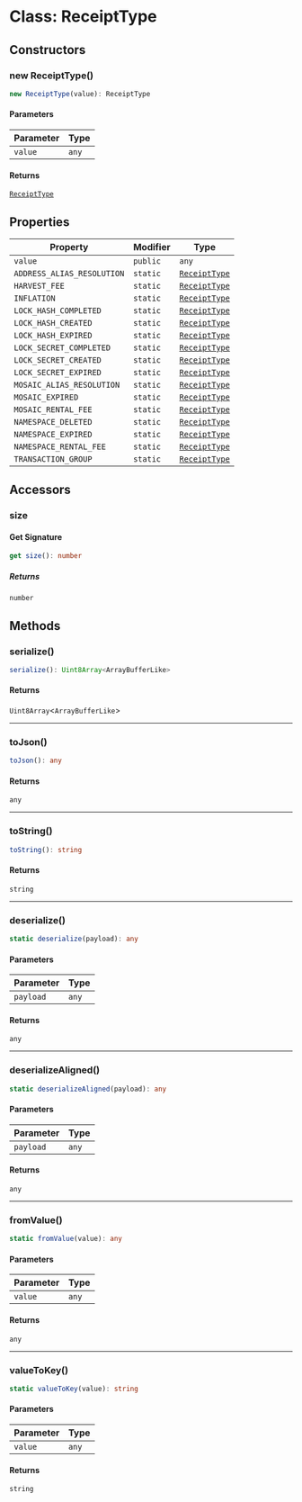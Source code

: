 # Class: ReceiptType

## Constructors

### new ReceiptType()

```ts
new ReceiptType(value): ReceiptType
```

#### Parameters

| Parameter | Type |
| ------ | ------ |
| `value` | `any` |

#### Returns

[`ReceiptType`](ReceiptType.md)

## Properties

| Property | Modifier | Type |
| ------ | ------ | ------ |
| <a id="value-1"></a> `value` | `public` | `any` |
| <a id="address_alias_resolution"></a> `ADDRESS_ALIAS_RESOLUTION` | `static` | [`ReceiptType`](ReceiptType.md) |
| <a id="harvest_fee"></a> `HARVEST_FEE` | `static` | [`ReceiptType`](ReceiptType.md) |
| <a id="inflation"></a> `INFLATION` | `static` | [`ReceiptType`](ReceiptType.md) |
| <a id="lock_hash_completed"></a> `LOCK_HASH_COMPLETED` | `static` | [`ReceiptType`](ReceiptType.md) |
| <a id="lock_hash_created"></a> `LOCK_HASH_CREATED` | `static` | [`ReceiptType`](ReceiptType.md) |
| <a id="lock_hash_expired"></a> `LOCK_HASH_EXPIRED` | `static` | [`ReceiptType`](ReceiptType.md) |
| <a id="lock_secret_completed"></a> `LOCK_SECRET_COMPLETED` | `static` | [`ReceiptType`](ReceiptType.md) |
| <a id="lock_secret_created"></a> `LOCK_SECRET_CREATED` | `static` | [`ReceiptType`](ReceiptType.md) |
| <a id="lock_secret_expired"></a> `LOCK_SECRET_EXPIRED` | `static` | [`ReceiptType`](ReceiptType.md) |
| <a id="mosaic_alias_resolution"></a> `MOSAIC_ALIAS_RESOLUTION` | `static` | [`ReceiptType`](ReceiptType.md) |
| <a id="mosaic_expired"></a> `MOSAIC_EXPIRED` | `static` | [`ReceiptType`](ReceiptType.md) |
| <a id="mosaic_rental_fee"></a> `MOSAIC_RENTAL_FEE` | `static` | [`ReceiptType`](ReceiptType.md) |
| <a id="namespace_deleted"></a> `NAMESPACE_DELETED` | `static` | [`ReceiptType`](ReceiptType.md) |
| <a id="namespace_expired"></a> `NAMESPACE_EXPIRED` | `static` | [`ReceiptType`](ReceiptType.md) |
| <a id="namespace_rental_fee"></a> `NAMESPACE_RENTAL_FEE` | `static` | [`ReceiptType`](ReceiptType.md) |
| <a id="transaction_group"></a> `TRANSACTION_GROUP` | `static` | [`ReceiptType`](ReceiptType.md) |

## Accessors

### size

#### Get Signature

```ts
get size(): number
```

##### Returns

`number`

## Methods

### serialize()

```ts
serialize(): Uint8Array<ArrayBufferLike>
```

#### Returns

`Uint8Array`&lt;`ArrayBufferLike`&gt;

***

### toJson()

```ts
toJson(): any
```

#### Returns

`any`

***

### toString()

```ts
toString(): string
```

#### Returns

`string`

***

### deserialize()

```ts
static deserialize(payload): any
```

#### Parameters

| Parameter | Type |
| ------ | ------ |
| `payload` | `any` |

#### Returns

`any`

***

### deserializeAligned()

```ts
static deserializeAligned(payload): any
```

#### Parameters

| Parameter | Type |
| ------ | ------ |
| `payload` | `any` |

#### Returns

`any`

***

### fromValue()

```ts
static fromValue(value): any
```

#### Parameters

| Parameter | Type |
| ------ | ------ |
| `value` | `any` |

#### Returns

`any`

***

### valueToKey()

```ts
static valueToKey(value): string
```

#### Parameters

| Parameter | Type |
| ------ | ------ |
| `value` | `any` |

#### Returns

`string`
